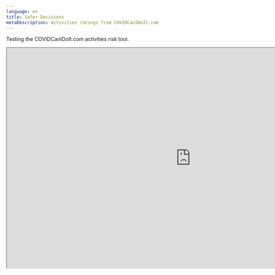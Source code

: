 ```yaml
---
language: en
title: Safer Decisions
metaDescription: Activities ratings from COVIDCanIDoIt.com
---
```

Testing the COVIDCanIDoIt.com activities risk tool.

<iframe width=1000 height=600 src="https://covidcanidoit.com/US/kansas-city/?embed=true&regionlock=true">
    </iframe>